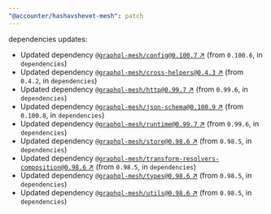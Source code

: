 ```yaml
---
"@accounter/hashavshevet-mesh": patch
---
```

dependencies updates:
  - Updated dependency [`@graphql-mesh/config@0.100.7` ↗︎](https://www.npmjs.com/package/@graphql-mesh/config/v/0.100.7) (from `0.100.6`, in `dependencies`)
  - Updated dependency [`@graphql-mesh/cross-helpers@0.4.3` ↗︎](https://www.npmjs.com/package/@graphql-mesh/cross-helpers/v/0.4.3) (from `0.4.2`, in `dependencies`)
  - Updated dependency [`@graphql-mesh/http@0.99.7` ↗︎](https://www.npmjs.com/package/@graphql-mesh/http/v/0.99.7) (from `0.99.6`, in `dependencies`)
  - Updated dependency [`@graphql-mesh/json-schema@0.100.9` ↗︎](https://www.npmjs.com/package/@graphql-mesh/json-schema/v/0.100.9) (from `0.100.8`, in `dependencies`)
  - Updated dependency [`@graphql-mesh/runtime@0.99.7` ↗︎](https://www.npmjs.com/package/@graphql-mesh/runtime/v/0.99.7) (from `0.99.6`, in `dependencies`)
  - Updated dependency [`@graphql-mesh/store@0.98.6` ↗︎](https://www.npmjs.com/package/@graphql-mesh/store/v/0.98.6) (from `0.98.5`, in `dependencies`)
  - Updated dependency [`@graphql-mesh/transform-resolvers-composition@0.98.6` ↗︎](https://www.npmjs.com/package/@graphql-mesh/transform-resolvers-composition/v/0.98.6) (from `0.98.5`, in `dependencies`)
  - Updated dependency [`@graphql-mesh/types@0.98.6` ↗︎](https://www.npmjs.com/package/@graphql-mesh/types/v/0.98.6) (from `0.98.5`, in `dependencies`)
  - Updated dependency [`@graphql-mesh/utils@0.98.6` ↗︎](https://www.npmjs.com/package/@graphql-mesh/utils/v/0.98.6) (from `0.98.5`, in `dependencies`)
